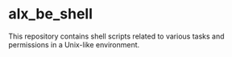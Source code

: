 # alx_be_shell

This repository contains shell scripts related to various tasks and permissions in a Unix-like environment.
